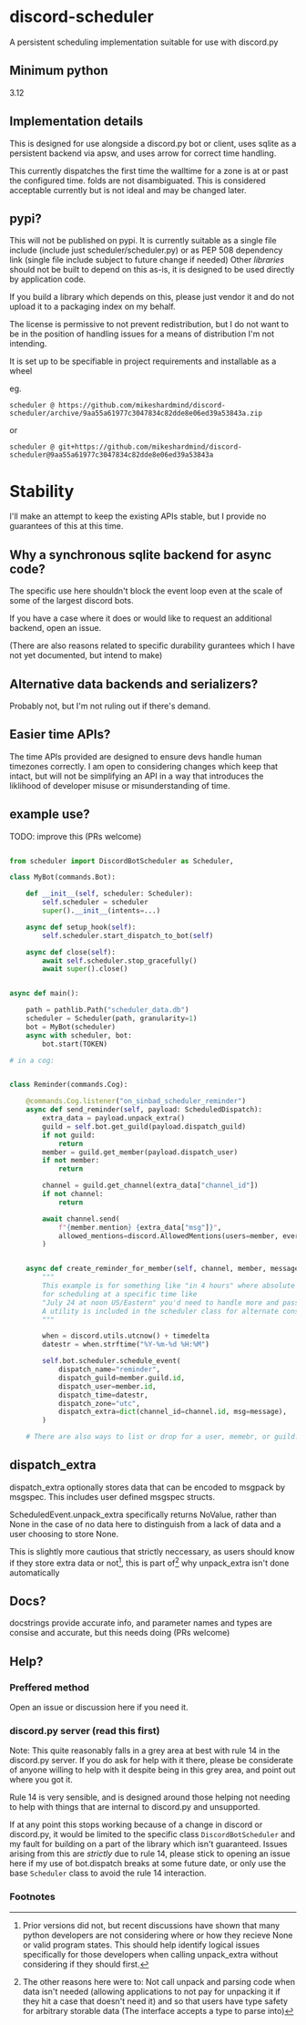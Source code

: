 # discord-scheduler

A persistent scheduling implementation suitable for use with discord.py

## Minimum python

3.12

## Implementation details

This is designed for use alongside a discord.py bot or client,
uses sqlite as a persistent backend via apsw, and uses arrow for correct time handling.

This currently dispatches the first time the walltime for a zone is at or past the configured time.
folds are not disambiguated. This is considered acceptable currently but is not ideal and may be changed later.

## pypi?

This will not be published on pypi. It is currently suitable as a single file include
(include just scheduler/scheduler.py) or as PEP 508 dependency link (single file include subject to future change if needed)
Other *libraries* should not be built to depend on this as-is, it is designed to be used directly by application code.

If you build a library which depends on this, please just vendor it and do not upload it to a packaging index on my behalf.

The license is permissive to not prevent redistribution,
but I do not want to be in the position of handling issues for a means of distribution I'm not intending.

It is set up to be specifiable in project requirements and installable as a wheel

eg.
```
scheduler @ https://github.com/mikeshardmind/discord-scheduler/archive/9aa55a61977c3047834c82dde8e06ed39a53843a.zip
```
or
```
scheduler @ git+https://github.com/mikeshardmind/discord-scheduler@9aa55a61977c3047834c82dde8e06ed39a53843a
```

# Stability

I'll make an attempt to keep the existing APIs stable, but I provide no guarantees of this at this time.


## Why a synchronous sqlite backend for async code?

The specific use here shouldn't block the event loop
even at the scale of some of the largest discord bots.

If you have a case where it does or would like to request an additional backend, open an issue.

(There are also reasons related to specific durability gurantees which I have not yet documented, but intend to make)


## Alternative data backends and serializers?

Probably not, but I'm not ruling out if there's demand.

## Easier time APIs?

The time APIs provided are designed to ensure devs handle human timezones correctly.
I am open to considering changes which keep that intact, but will not be simplifying an API in a
way that introduces the liklihood of developer misuse or misunderstanding of time.


## example use?

TODO: improve this (PRs welcome)

```py

from scheduler import DiscordBotScheduler as Scheduler,

class MyBot(commands.Bot):

    def __init__(self, scheduler: Scheduler):
        self.scheduler = scheduler
        super().__init__(intents=...)

    async def setup_hook(self):
        self.scheduler.start_dispatch_to_bot(self)

    async def close(self):
        await self.scheduler.stop_gracefully()
        await super().close()


async def main():

    path = pathlib.Path("scheduler_data.db")
    scheduler = Scheduler(path, granularity=1)
    bot = MyBot(scheduler)
    async with scheduler, bot:
        bot.start(TOKEN)

# in a cog:


class Reminder(commands.Cog):

    @commands.Cog.listener("on_sinbad_scheduler_reminder")
    async def send_reminder(self, payload: ScheduledDispatch):
        extra_data = payload.unpack_extra()
        guild = self.bot.get_guild(payload.dispatch_guild)
        if not guild:
            return
        member = guild.get_member(payload.dispatch_user)
        if not member:
            return

        channel = guild.get_channel(extra_data["channel_id"])
        if not channel:
            return

        await channel.send(
            f"{member.mention} {extra_data["msg"]}",
            allowed_mentions=discord.AllowedMentions(users=member, everyone=False, roles=False),
        )


    async def create_reminder_for_member(self, channel, member, message, timedelta):
        """
        This example is for something like "in 4 hours" where absolute time makes sense,
        for scheduling at a specific time like
        "July 24 at noon US/Eastern" you'd need to handle more and pass "US/Eastern"
        A utility is included in the scheduler class for alternate construction
        """

        when = discord.utils.utcnow() + timedelta
        datestr = when.strftime("%Y-%m-%d %H:%M")

        self.bot.scheduler.schedule_event(
            dispatch_name="reminder",
            dispatch_guild=member.guild.id,
            dispatch_user=member.id,
            dispatch_time=datestr,
            dispatch_zone="utc",
            dispatch_extra=dict(channel_id=channel.id, msg=message),
        )

    # There are also ways to list or drop for a user, memebr, or guild.

```

## dispatch_extra

dispatch_extra optionally stores data that can be encoded to msgpack by msgspec.
This includes user defined msgspec structs.

ScheduledEvent.unpack_extra specifically returns NoValue, rather than None in the case of no data here
to distinguish from a lack of data and a user choosing to store None.

This is slightly more cautious that strictly neccessary, as users should know if
they store extra data or not[^1], this is part of[^2] why unpack_extra isn't done automatically


## Docs?

docstrings provide accurate info, and parameter names and types are consise and accurate, but this needs doing (PRs welcome)


## Help?

### Preffered method

Open an issue or discussion here if you need it.

### discord.py server (read this first)

Note: This quite reasonably falls in a grey area at best with rule 14 in the discord.py
server. If you do ask for help with it there, please be considerate of anyone willing to help
with it despite being in this grey area, and point out where you got it.

Rule 14 is very sensible, and is designed around those helping not needing to help
with things that are internal to discord.py and unsupported.

If at any point this stops working because of a change in discord or discord.py,
it would be limited to the specific class ``DiscordBotScheduler`` and my fault
for building on a part of the library which isn't guaranteed. Issues arising from this
are *strictly* due to rule 14, please stick to opening an issue here if my use
of bot.dispatch breaks at some future date, or only use the base ``Scheduler``
class to avoid the rule 14 interaction.


### Footnotes

[^1]: Prior versions did not, but recent discussions have shown that many python developers
are not considering where or how they recieve None or valid program states. This should
help identify logical issues specifically for those developers when calling unpack_extra
without considering if they should first.

[^2]: The other reasons here were to: Not call unpack and parsing code when data isn't needed
(allowing applications to not pay for unpacking it if they hit a case that doesn't need it)
and so that users have type safety for arbitrary storable data (The interface accepts a type to parse into)
